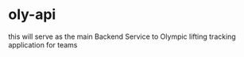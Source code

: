 # oly-api

this will serve as the main Backend Service to Olympic lifting tracking application for teams 
